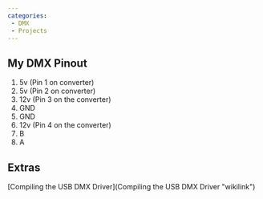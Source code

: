 ```yaml
---
categories:
 - DMX
 - Projects
---
```

My DMX Pinout
-------------

1.  5v (Pin 1 on converter)
2.  5v (Pin 2 on converter)
3.  12v (Pin 3 on the converter)
4.  GND
5.  GND
6.  12v (Pin 4 on the converter)
7.  B
8.  A

Extras
------

[Compiling the USB DMX Driver](Compiling the USB DMX Driver "wikilink")

